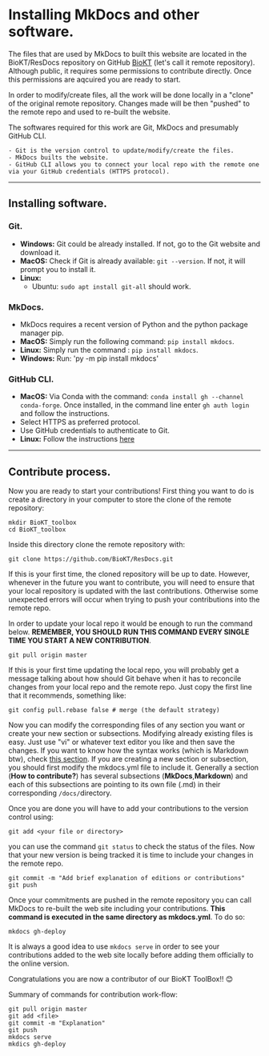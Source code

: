 # Installing MkDocs and other software.

The files that are used by MkDocs to built this website are located in the BioKT/ResDocs repository on GitHub [BioKT](https://github.com/BioKT) (let's call it remote repository). Although public, it requires some permissions to contribute directly. Once this permissions are aqcuired you are ready to start.

In order to modify/create files, all the work will be done locally in a "clone" of the original remote repository. Changes made will be then "pushed" to the remote repo and used to re-built the website.

The softwares required for this work are Git, MkDocs and presumably GitHub CLI.

    - Git is the version control to update/modify/create the files.
    - MkDocs builts the website.
    - GitHub CLI allows you to connect your local repo with the remote one via your GitHub credentials (HTTPS protocol).

* * *

## Installing software.

### Git.
- **Windows:** Git could be already installed. If not, go to the Git website and download it.
- **MacOS:** Check if Git is already available: `git --version`. If not, it will prompt you to install it.
- **Linux:** 
    - Ubuntu: `sudo apt install git-all` should work.

### MkDocs.
- MkDocs requires a recent version of Python and the python package manager pip.
- **MacOS:** Simply run the following command: `pip install mkdocs`.
- **Linux:** Simply run the command : `pip install mkdocs`.
- **Windows:** Run: 'py -m pip install mkdocs'

### GitHub CLI.
- **MacOS:** Via Conda with the command: `conda install gh --channel conda-forge`.
Once installed, in the command line enter `gh auth login` and follow the instructions.
- Select HTTPS as preferred protocol.
- Use GitHub credentials to authenticate to Git.
- **Linux:** Follow the instructions [here](https://github.com/cli/cli/blob/trunk/docs/install_linux.md)

* * *

## Contribute process.
Now you are ready to start your contributions! First thing you want to do is create a directory in your computer to store the clone of the remote repository:

```console
mkdir BioKT_toolbox
cd BioKT_toolbox
```

Inside this directory clone the remote repository with:

```console
git clone https://github.com/BioKT/ResDocs.git
```
If this is your first time, the cloned repository will be up to date. However, whenever in the future you want to contribute, you will need to ensure that your local repository is updated with the last contributions. Otherwise some unexpected errors will occur when trying to push your contributions into the remote repo.

In order to update your local repo it would be enough to run the command below. **REMEMBER, YOU SHOULD RUN THIS COMMAND EVERY SINGLE TIME YOU START A NEW CONTRIBUTION**.

```console
git pull origin master
```

If this is your first time updating the local repo, you will probably get a message talking about how should Git behave when it has to reconcile changes from your local repo and the remote repo. Just copy the first line that it recommends, something like:

```console
git config pull.rebase false # merge (the default strategy)
```

Now you can modify the corresponding files of any section you want or create your new section or subsections. Modifying already existing files is easy. Just use "vi" or whatever text editor you like and then save the changes. If you want to know how the syntax works (which is Markdown btw), check [this section](../../Markdown/syntax.md).
If you are creating a new section or subsection, you should first modify the mkdocs.yml file to include it. Generally a section (**How to contribute?**) has several subsections (**MkDocs**,**Markdown**) and each of this subsections are pointing to its own file (<ownfile>.md) in their corresponding `/docs/`directory.

Once you are done you will have to add your contributions to the version control using:

```console
git add <your file or directory>
```

you can use the command `git status` to check the status of the files. Now that your new version is being tracked it is time to include your changes in the remote repo.

```console
git commit -m "Add brief explanation of editions or contributions"
git push
``` 

Once your commitments are pushed in the remote repository you can call MkDocs to re-built the web site including your contributions. **This command is executed in the same directory as mkdocs.yml**. To do so:

```console
mkdocs gh-deploy
```

It is always a good idea to use `mkdocs serve` in order to see your contributions added to the web site locally before adding them officially to the online version.

Congratulations you are now a contributor of our BioKT ToolBox!! :blush:

Summary of commands for contribution work-flow:

```
git pull origin master
git add <file>
git commit -m "Explanation"
git push
mkdocs serve
mkdics gh-deploy
```
